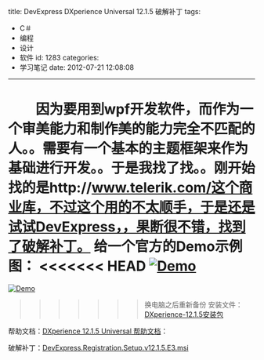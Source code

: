 title: DevExpress DXperience Universal 12.1.5 破解补丁
tags:
  - C＃
  - 编程
  - 设计
  - 软件
id: 1283
categories:
  - 学习笔记
date: 2012-07-21 12:08:08
---

　　因为要用到wpf开发软件，而作为一个审美能力和制作美的能力完全不匹配的人。。需要有一个基本的主题框架来作为基础进行开发。。于是我找了找。。刚开始找的是http://www.telerik.com/这个商业库，不过这个用的不太顺手，于是还是试试DevExpress，，果断很不错，找到了破解补丁。
给一个官方的Demo示例图：
<<<<<<< HEAD
[![]({{BASE_PATH}}/images/5de045da9ce167999bd9e8df93580d0c93579daf.jpg "Demo")](http://leaverimage.b0.upaiyun.com/25025_o.jpg)
=======
[![](/images/5de045da9ce167999bd9e8df93580d0c93579daf.jpg "Demo")](http://leaverimage.b0.upaiyun.com/25025_o.jpg)
>>>>>>> 换电脑之后重新备份
安装文件：[DXperience-12.1.5安装包](http://downloads.devexpress.com/d0577ccc-5137-4622-b397-a128d153f2aa/0.0.0.0/DXperience/2012.1/5/DXperience-12.1.5.exe)

帮助文档：[DXperience 12.1.5 Universal 帮助文档](http://downloads.devexpress.com/24614371-d026-41ab-89c8-b2c3769f9059/0.0.0.0/DXperience/2012.1/Help/DXperienceHelp2010-12.1.5.exe)：

破解补丁：[DevExpress.Registration.Setup.v12.1.5.E3.msi](http://pan.baidu.com/share/link?shareid=34831&uk=1493685990)
